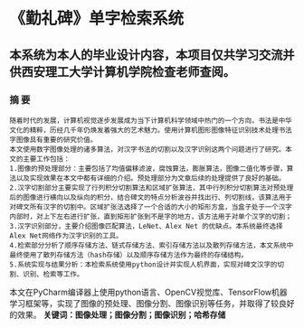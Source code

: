 # 《勤礼碑》单字检索系统

## 本系统为本人的毕业设计内容，本项目仅共学习交流并供西安理工大学计算机学院检查老师查阅。

### 摘  要
    随着时代的发展，计算机视觉逐步发展成为当下计算机科学领域中热门的一个方向，书法是中华文化的精粹，历经几千年仍焕发着强大的艺术魅力。使用计算机图形图像特征识别技术处理书法字图像具有重要的研究价值。
    本文使用数字图像处理的诸多算法，对汉字书法的切割以及汉字识别这两个问题进行了研究。本文的主要工作包括：
    1.图像的预处理部分：主要包括了均值偏移滤波，腐蚀算法，膨胀算法，图像二值化等步骤，算法以及实现效果在本文中都有详细的介绍。预处理部分为文章后续的处理提供了良好的基础。
    2.汉字切割部分主要实现了行列积分切割算法和区域扩张算法，其中行列积分切割算法对预处理后的图像进行横向以及纵向的积分，结合碑文的特点分析波谷并找出行、列切割线，该算法用于对碑文所有汉字的切割中。区域扩张法选择了一个合适的大小的矩形方盒，当盒子处于一个汉字内部时，对上下左右进行扩张，直到矩形扩张到不是字的地方，该方法用于对单个汉字的切割；
    3.汉字识别部分，主要介绍图像匹配算法，LeNet、Alex Net 的优缺点。本系统最终选择Alex Net网络作为汉字识别的工具。
    4.检索部分分析了顺序存储方法、链式存储方法、索引存储方法以及散列存储方法，本文系统中最终使用了散列存储方法（hash存储）以及顺序存储方法作为最终的存储结构。
    5.系统实现与结果分析：本检索系统使用python设计并实现人机界面，实现对碑文汉字的切割、识别、检索等工作。
本文在PyCharm编译器上使用python语言、OpenCV视觉库、TensorFlow机器学习框架等，实现了图像的预处理、图像分割、图像识别等任务，并取得了较良好的效果。
    **关键词：图像处理；图像分割；图像识别；哈希存储**

